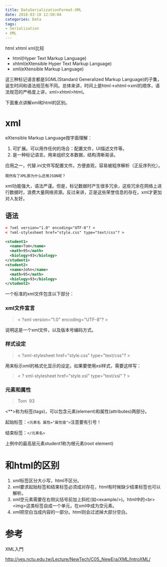 ```yaml
---
title: DataSerializationFormat-XML
date: 2018-03-10 12:50:04
categories: Data
tags:
- Serialization
- XML
---
```




html xhtml xml比较

- html(Hyper Text Markup Language)
- xhtml(eXtensible Hyper Text Markup Language)
- xml(eXtensible Markup Language)

这三种标记语言都是SGML(Standard Generalized Markup Language)的子集，诞生时间和语法规范有不同。总体来讲，时间上是html->xhtml->xml的顺序，语法规范的严格度上讲，xml>xhtml>html。

下面重点讲解xml和html的区别。

# xml

eXtensible Markup Language按字面理解：

1. 可扩展。可以用作任何的场合：配置文件，UI描述文件等。
2. 是一种标记语言。用来组织文本数据，结构清晰易读。

应用之一，代替.ini文件写配置文件。方便直观，容易被程序解析（正反序列化）。

`既然有了XML那为什么还用JSON呢？`

xml功能强大，语法严谨。但是，标记数据时产生很多冗余，这些冗余在网络上进行数据时，浪费大量网络资源。反过来讲，正是这些荣誉信息的存在，xml才更加对人友好。

## 语法

```xml
< ?xml version="1.0" encoding="UTF-8"? >
< ?xml-stylesheet href="style.css" type="text/css"? >

<student1>
  <name>Tom</name>
  <math>95</math>
  <biology>93</biology>
</student1>
<student2>
  <name>John</name>
  <math>95</math>
  <biology>93</biology>
</student2>
```

一个标准的xml文件包含以下部分：

### xml文件宣言

> < ?xml version="1.0" encoding="UTF-8"? >

说明这是一个xml文件，以及版本号编码方式。

### 样式设定

> < ?xml-stylesheet href="style.css" type="text/css"? >

用来标示xml的格式化显示的设定。如果要使用xsl样式，需要这样写：

> < ? xml-stylesheet href="style.xsl" type="text/xsl" ? >

### 元素和属性

> <student1>
>   <name>Tom</name>
>   <math>95</math>
>   <biology>93</biology>
> </student1>

<**>称为标签(tags)，可以包含元素(element)和属性(attributes)两部分。

起始标签：`<元素名 属性="属性值">`注意要有引号！

结束标签：`</元素名>`

上例中的最高层元素student1称为根元素(root element)

# 和html的区别

1. xml标签区分大小写，html不区分。
2. xml要求起始标签和结束标签必须成对存在，html有时候缺少结束标签也可以解析。
3. xml空元素需要在右侧尖括号前加上斜杠(如\<example/>)。html中的\<br>\<img>这类标签自成一个单元，在xml中成为空元素。
4. xml把空白当成内容的一部分。html则会过滤掉大部分空白。

# 参考

XML入門

http://yes.nctu.edu.tw/Lecture/NewTech/C05_NewEra/XML/IntroXML/

